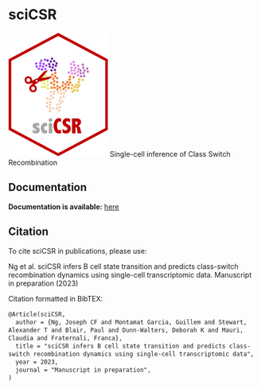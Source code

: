# sciCSR

<img src="man/figures/sciCSR_logo.png" alt="logo" width="200" height="250">
Single-cell inference of Class Switch Recombination

## Documentation

**Documentation is available:** [here](https://josephng-bio.org/sciCSR)

## Citation

To cite sciCSR in publications, please use:

Ng et al. sciCSR infers B cell state transition and predicts class-switch recombination dynamics using single-cell transcriptomic data. Manuscript in preparation (2023)

Citation formatted in BibTEX:

```
@Article(sciCSR,
  author = {Ng, Joseph CF and Montamat Garcia, Guillem and Stewart, Alexander T and Blair, Paul and Dunn-Walters, Deborah K and Mauri, Claudia and Fraternali, Franca},
  title = "sciCSR infers B cell state transition and predicts class-switch recombination dynamics using single-cell transcriptomic data",
  year = 2023,
  journal = "Manuscript in preparation",
)

```
